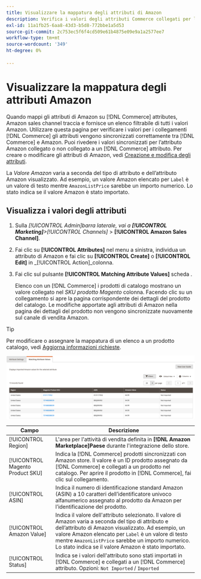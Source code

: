 ```yaml
---
title: Visualizzare la mappatura degli attributi di Amazon
description: Verifica i valori degli attributi Commerce collegati per la corretta sincronizzazione tra Commerce e Amazon.
exl-id: 11a1fb25-6aa8-43d3-b5d8-772bbe1a5d53
source-git-commit: 2c753ec5f6f4cd509e61b4875e09e9a1a2577ee7
workflow-type: tm+mt
source-wordcount: '349'
ht-degree: 0%

---
```


# Visualizzare la mappatura degli attributi Amazon

Quando mappi gli attributi di Amazon su [!DNL Commerce] attributes, Amazon sales channel traccia e fornisce un elenco filtrabile di tutti i valori Amazon. Utilizzare questa pagina per verificare i valori per i collegamenti [!DNL Commerce] gli attributi vengono sincronizzati correttamente tra [!DNL Commerce] e Amazon. Puoi rivedere i valori sincronizzati per l’attributo Amazon collegato o non collegato a un [!DNL Commerce] attributo. Per creare o modificare gli attributi di Amazon, vedi [Creazione e modifica degli attributi](./creating-attributes.md).

La _Valore Amazon_ varia a seconda del tipo di attributo e dell’attributo Amazon visualizzato. Ad esempio, un valore Amazon elencato per `Label` è un valore di testo mentre `AmazonListPrice` sarebbe un importo numerico. Lo stato indica se il valore Amazon è stato importato.

## Visualizza i valori degli attributi

1. Sulla _[!UICONTROL Admin]_barra laterale, vai a **[!UICONTROL Marketing]**>_[!UICONTROL Channels]_ > **[!UICONTROL Amazon Sales Channel]**.

1. Fai clic su **[!UICONTROL Attributes]** nel menu a sinistra, individua un attributo di Amazon e fai clic su **[!UICONTROL Create]** o **[!UICONTROL Edit]** in _[!UICONTROL Action]_colonna.

1. Fai clic sul pulsante **[!UICONTROL Matching Attribute Values]** scheda .

   Elenco con un [!DNL Commerce] i prodotti di catalogo mostrano un valore collegato nel _SKU prodotto Magento_ colonna. Facendo clic su un collegamento si apre la pagina corrispondente dei dettagli del prodotto del catalogo. Le modifiche apportate agli attributi di Amazon nella pagina dei dettagli del prodotto non vengono sincronizzate nuovamente sul canale di vendita Amazon.

>[!TIP]
>Per modificare o assegnare la mappatura di un elenco a un prodotto catalogo, vedi [Aggiorna informazioni richieste](./amazon-manually-update-incomplete-listing.md).

![Visualizza valori attributo](assets/amazon-managing-attribute-values.png)

| Campo | Descrizione |
|--- |--- |
| [!UICONTROL Region] | L&#39;area per l&#39;attività di vendita definita in **[!DNL Amazon Marketplace]Paese** durante l&#39;integrazione dello store. |
| [!UICONTROL Magento Product SKU] | Indica la [!DNL Commerce] prodotti sincronizzati con Amazon store. Il valore è un ID prodotto assegnato da [!DNL Commerce] e collegati a un prodotto nel catalogo. Per aprire il prodotto in [!DNL Commerce], fai clic sul collegamento. |
| [!UICONTROL ASIN] | Indica il numero di identificazione standard Amazon (ASIN) a 10 caratteri dell’identificatore univoco alfanumerico assegnato al prodotto da Amazon per l’identificazione del prodotto. |
| [!UICONTROL Amazon Value] | Indica il valore dell&#39;attributo selezionato. Il valore di Amazon varia a seconda del tipo di attributo e dell’attributo di Amazon visualizzato. Ad esempio, un valore Amazon elencato per `Label` è un valore di testo mentre `AmazonListPrice` sarebbe un importo numerico. Lo stato indica se il valore Amazon è stato importato. |
| [!UICONTROL Status] | Indica se i valori dell&#39;attributo sono stati importati in [!DNL Commerce] e collegati a un [!DNL Commerce] attributo. Opzioni: `Not Imported` / `Imported` |
